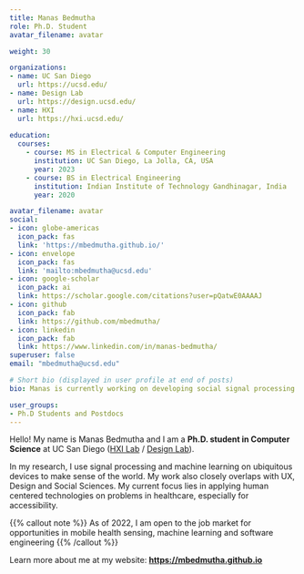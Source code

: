 ```yaml
---
title: Manas Bedmutha
role: Ph.D. Student
avatar_filename: avatar

weight: 30

organizations:
- name: UC San Diego
  url: https://ucsd.edu/
- name: Design Lab
  url: https://design.ucsd.edu/
- name: HXI
  url: https://hxi.ucsd.edu/
  
education:
  courses:
    - course: MS in Electrical & Computer Engineering
      institution: UC San Diego, La Jolla, CA, USA
      year: 2023
    - course: BS in Electrical Engineering
      institution: Indian Institute of Technology Gandhinagar, India
      year: 2020

avatar_filename: avatar
social:
- icon: globe-americas
  icon_pack: fas
  link: 'https://mbedmutha.github.io/'
- icon: envelope
  icon_pack: fas
  link: 'mailto:mbedmutha@ucsd.edu'
- icon: google-scholar
  icon_pack: ai
  link: https://scholar.google.com/citations?user=pQatwE0AAAAJ
- icon: github
  icon_pack: fab
  link: https://github.com/mbedmutha/
- icon: linkedin
  icon_pack: fab
  link: https://www.linkedin.com/in/manas-bedmutha/
superuser: false
email: "mbedmutha@ucsd.edu"

# Short bio (displayed in user profile at end of posts)
bio: Manas is currently working on developing social signal processing tools and devices for understanding healthcare interactions better. 

user_groups:
- Ph.D Students and Postdocs
---
```


Hello! My name is Manas Bedmutha and I am a <b>Ph.D. student in Computer Science</b> at UC San Diego (<a href="https://hxi.ucsd.edu/">HXI Lab</a> / <a href="https://design.ucsd.edu">Design Lab</a>).

In my research, I use signal processing and machine learning on ubiquitous devices to make sense of the world. My work also closely overlaps with UX, Design and Social Sciences. My current focus lies in applying human centered technologies on problems in healthcare, especially for accessibility</a>.

{{% callout note %}}
As of 2022, I am open to the job market for opportunities in mobile health sensing, machine learning and software engineering
{{% /callout %}}

Learn more about me at my website: <b><a href="https://mbedmutha.github.io">https://mbedmutha.github.io</a>
